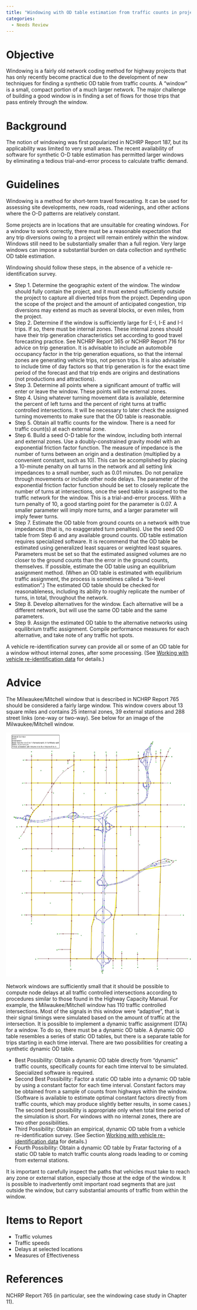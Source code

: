 ```yaml
---
title: "Windowing with OD table estimation from traffic counts in project-level traffic forecasting"
categories:
  - Needs Review
---
```


Objective
=========

Windowing is a fairly old network coding method for highway projects that has only recently become practical due to the development of new techniques for finding a synthetic OD table from traffic counts. A “window” is a small, compact portion of a much larger network. The major challenge of building a good window is in finding a set of flows for those trips that pass entirely through the window.

Background
==========

The notion of windowing was first popularized in NCHRP Report 187, but its applicability was limited to very small areas. The recent availability of software for synthetic O-D table estimation has permitted larger windows by eliminating a tedious trial-and-error process to calculate traffic demand.

Guidelines
==========

Windowing is a method for short-term travel forecasting. It can be used for assessing site developments, new roads, road widenings, and other actions where the O-D patterns are relatively constant.

Some projects are in locations that are unsuitable for creating windows. For a window to work correctly, there must be a reasonable expectation that any trip diversions owing to a project will remain entirely within the window. Windows still need to be substantially smaller than a full region. Very large windows can impose a substantial burden on data collection and synthetic OD table estimation.

Windowing should follow these steps, in the absence of a vehicle re-identification survey.

-   Step 1. Determine the geographic extent of the window. The window should fully contain the project, and it must extend sufficiently outside the project to capture all diverted trips from the project. Depending upon the scope of the project and the amount of anticipated congestion, trip diversions may extend as much as several blocks, or even miles, from the project.
-   Step 2. Determine if the window is sufficiently large for E-I, I-E and I-I trips. If so, there must be internal zones. These internal zones should have their trip generation characteristics set according to good travel forecasting practice. See NCHRP Report 365 or NCHRP Report 716 for advice on trip generation. It is advisable to include an automobile occupancy factor in the trip generation equations, so that the internal zones are generating vehicle trips, not person trips. It is also advisable to include time of day factors so that trip generation is for the exact time period of the forecast and that trip ends are origins and destinations (not productions and attractions).
-   Step 3. Determine all points where a significant amount of traffic will enter or leave the window. These points will be external zones.
-   Step 4. Using whatever turning movement data is available, determine the percent of left turns and the percent of right turns at traffic controlled intersections. It will be necessary to later check the assigned turning movements to make sure that the OD table is reasonable.
-   Step 5. Obtain all traffic counts for the window. There is a need for traffic count(s) at each external zone.
-   Step 6. Build a seed O-D table for the window, including both internal and external zones. Use a doubly-constrained gravity model with an exponential friction factor function. The measure of impedance is the number of turns between an origin and a destination (multiplied by a convenient constant, such as 10). This can be accomplished by placing a 10-minute penalty on all turns in the network and all setting link impedances to a small number, such as 0.01 minutes. Do not penalize through movements or include other node delays. The parameter of the exponential friction factor function should be set to closely replicate the number of turns at intersections, once the seed table is assigned to the traffic network for the window. This is a trial-and-error process. With a turn penalty of 10, a good starting point for the parameter is 0.07. A smaller parameter will imply more turns, and a larger parameter will imply fewer turns.
-   Step 7. Estimate the OD table from ground counts on a network with true impedances (that is, no exaggerated turn penalties). Use the seed OD table from Step 6 and any available ground counts. OD table estimation requires specialized software. It is recommend that the OD table be estimated using generalized least squares or weighted least squares. Parameters must be set so that the estimated assigned volumes are no closer to the ground counts than the error in the ground counts, themselves. If possible, estimate the OD table using an equilibrium assignment method. (When an OD table is estimated with equilibrium traffic assignment, the process is sometimes called a “bi-level estimation”.) The estimated OD table should be checked for reasonableness, including its ability to roughly replicate the number of turns, in total, throughout the network.
-   Step 8. Develop alternatives for the window. Each alternative will be a different network, but will use the same OD table and the same parameters.
-   Step 9. Assign the estimated OD table to the alternative networks using equilibrium traffic assignment. Compile performance measures for each alternative, and take note of any traffic hot spots.

A vehicle re-identification survey can provide all or some of an OD table for a window without internal zones, after some processing. (See [Working with vehicle re-identification data](Working_with_vehicle_re_identification_data_in_project_level_traffic_forecasting) for details.)

Advice
======

The Milwaukee/Mitchell window that is described in NCHRP Report 765 should be considered a fairly large window. This window covers about 13 square miles and contains 25 internal zones, 39 external stations and 288 street links (one-way or two-way). See below for an image of the Milwaukee/Mitchell window.

![](MilwaukeeMitchellWindow.jpg "MilwaukeeMitchellWindow.jpg")

Network windows are sufficiently small that it should be possible to compute node delays at all traffic controlled intersections according to procedures similar to those found in the Highway Capacity Manual. For example, the Milwaukee/Mitchell window has 110 traffic controlled intersections. Most of the signals in this window were “adaptive”, that is their signal timings were simulated based on the amount of traffic at the intersection.
It is possible to implement a dynamic traffic assignment (DTA) for a window. To do so, there must be a dynamic OD table. A dynamic OD table resembles a series of static OD tables, but there is a separate table for trips starting in each time interval. There are two possibilities for creating a synthetic dynamic OD table.

-   Best Possibility: Obtain a dynamic OD table directly from “dynamic” traffic counts, specifically counts for each time interval to be simulated. Specialized software is required.
-   Second Best Possibility: Factor a static OD table into a dynamic OD table by using a constant factor for each time interval. Constant factors may be obtained from a sample of counts from highways within the window. (Software is available to estimate optimal constant factors directly from traffic counts, which may produce slightly better results, in some cases.) The second best possibility is appropriate only when total time period of the simulation is short. For windows with no internal zones, there are two other possibilities.
-   Third Possibility: Obtain an empirical, dynamic OD table from a vehicle re-identification survey. (See Section [Working with vehicle re-identification data](Working_with_vehicle_re_identification_data_in_project_level_traffic_forecasting) for details.)
-   Fourth Possibility: Obtain a dynamic OD table by Fratar factoring of a static OD table to match traffic counts along roads leading to or coming from external stations.

It is important to carefully inspect the paths that vehicles must take to reach any zone or external station, especially those at the edge of the window. It is possible to inadvertently omit important road segments that are just outside the window, but carry substantial amounts of traffic from within the window.

Items to Report
===============

-   Traffic volumes
-   Traffic speeds
-   Delays at selected locations
-   Measures of Effectiveness

References
==========

NCHRP Report 765 (in particular, see the windowing case study in Chapter 11).

